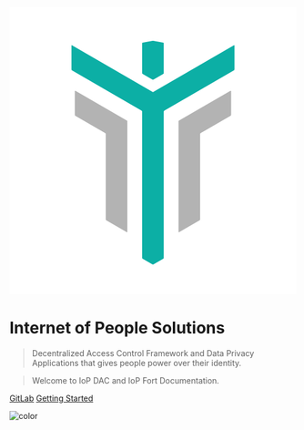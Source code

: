 ![logo](assets/iop_logo.png)

# Internet of People Solutions

> Decentralized Access Control Framework and Data Privacy Applications that gives people power over their identity.

> Welcome to IoP DAC and IoP Fort Documentation.

[GitLab](https://gitlab.iop-ventures.com/iop-stack/dids-and-claims/specification)
[Getting Started](#Decentralized-Identities)

<!-- background color -->

![color](#ffffff)
